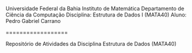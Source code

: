 Universidade Federal da Bahia
Instituto de Matemática
Departamento de Ciência da Computação
Disciplina: Estrutura de Dados I (MATA40)
Aluno: Pedro Gabriel Carrano 

==================

Repositório de Atividades da Disciplina Estrutura de Dados (MATA40)
